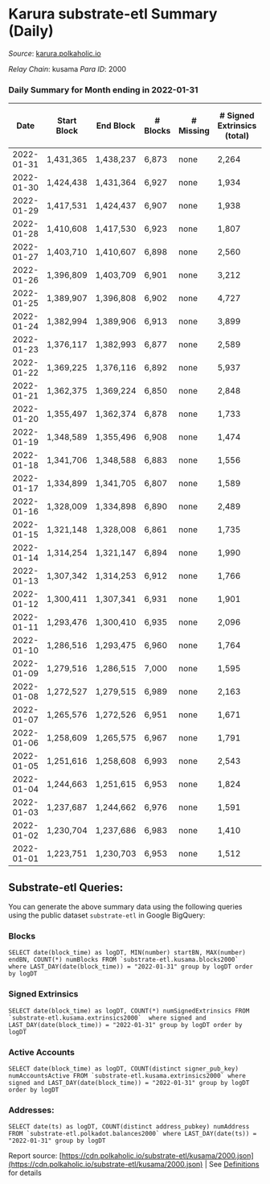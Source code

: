 # Karura substrate-etl Summary (Daily)

_Source_: [karura.polkaholic.io](https://karura.polkaholic.io)

*Relay Chain*: kusama
*Para ID*: 2000



### Daily Summary for Month ending in 2022-01-31


| Date | Start Block | End Block | # Blocks | # Missing | # Signed Extrinsics (total) | # Active Accounts | # Addresses with Balances | # Events | # Transfers | # XCM Transfers In | # XCM Transfers Out |
| ---- | ----------- | --------- | -------- | --------- | --------------------------- | ----------------- | ------------------------- | -------- | ----------- | ------------------ | ------------------- |
| 2022-01-31 | 1,431,365 | 1,438,237 | 6,873 | none  | 2,264 | 512 | 77,495 | 119,020 | 21,971 ($1,691,894.09) | 71 ($138,420.90) | 57 ($182,836.12) |
| 2022-01-30 | 1,424,438 | 1,431,364 | 6,927 | none  | 1,934 | 263 | 70,168 | 84,052 | 13,179 ($2,191,529.78) | 109 ($234,767.03) | 79 ($163,065.39) |
| 2022-01-29 | 1,417,531 | 1,424,437 | 6,907 | none  | 1,938 | 286 | 70,151 | 83,915 | 13,080 ($1,921,102.57) | 92 ($175,458.58) | 82 ($360,060.41) |
| 2022-01-28 | 1,410,608 | 1,417,530 | 6,923 | none  | 1,807 | 263 | 70,129 | 82,874 | 12,911 ($1,660,370.45) | 93 ($184,508.18) | 63 ($137,404.19) |
| 2022-01-27 | 1,403,710 | 1,410,607 | 6,898 | none  | 2,560 | 348 | 70,115 | 89,000 | 14,162 ($5,580,048.65) | 138 ($328,878.07) | 118 ($601,313.21) |
| 2022-01-26 | 1,396,809 | 1,403,709 | 6,901 | none  | 3,212 | 474 | 70,080 | 93,851 | 15,192 ($4,484,069.76) | 154 ($322,256.26) | 177 ($624,373.09) |
| 2022-01-25 | 1,389,907 | 1,396,808 | 6,902 | none  | 4,727 | 752 | 70,055 | 103,487 | 16,312 ($10,957,425.04) | 346 ($1,690,291.01) | 267 ($1,418,613.24) |
| 2022-01-24 | 1,382,994 | 1,389,906 | 6,913 | none  | 3,899 | 568 | 69,971 | 96,564 | 14,031 ($6,522,500.08) | 433 ($1,548,329.53) | 178 ($496,669.33) |
| 2022-01-23 | 1,376,117 | 1,382,993 | 6,877 | none  | 2,589 | 361 | 69,870 | 85,269 | 12,184 ($4,227,889.96) | 176 ($488,909.88) | 97 ($271,845.65) |
| 2022-01-22 | 1,369,225 | 1,376,116 | 6,892 | none  | 5,937 | 516 | 69,807 | 112,019 | 17,195 ($28,736,158.19) | 441 ($1,958,109.16) | 394 ($2,141,674.04) |
| 2022-01-21 | 1,362,375 | 1,369,224 | 6,850 | none  | 2,848 | 380 |  | 87,563 | 12,903 ($17,007,366.82) | 170 ($578,293.09) | 155 ($1,330,832.39) |
| 2022-01-20 | 1,355,497 | 1,362,374 | 6,878 | none  | 1,733 | 323 | 69,744 | 78,986 | 11,283 ($1,831,420.15) | 79 ($202,827.67) | 102 ($2,519,713.08) |
| 2022-01-19 | 1,348,589 | 1,355,496 | 6,908 | none  | 1,474 | 252 | 69,702 | 77,326 | 10,992 ($3,747,058.45) | 73 ($227,839.01) | 75 ($79,843.18) |
| 2022-01-18 | 1,341,706 | 1,348,588 | 6,883 | none  | 1,556 | 286 | 69,677 | 77,848 | 10,990 ($2,515,166.24) | 70 ($356,795.71) | 85 ($150,504.33) |
| 2022-01-17 | 1,334,899 | 1,341,705 | 6,807 | none  | 1,589 | 251 | 69,649 | 77,304 | 10,918 ($8,579,946.75) | 82 ($235,310.64) | 77 ($143,659.30) |
| 2022-01-16 | 1,328,009 | 1,334,898 | 6,890 | none  | 2,489 | 281 | 69,619 | 81,919 | 11,199 ($2,378,010.75) | 77 ($182,404.61) | 82 ($274,929.80) |
| 2022-01-15 | 1,321,148 | 1,328,008 | 6,861 | none  | 1,735 | 353 | 69,605 | 78,841 | 11,183 ($1,735,865.50) | 71 ($158,514.08) | 95 ($443,045.80) |
| 2022-01-14 | 1,314,254 | 1,321,147 | 6,894 | none  | 1,990 | 302 | 69,545 | 81,366 | 11,860 ($1,865,172.33) | 83 ($163,818.69) | 123 ($422,102.55) |
| 2022-01-13 | 1,307,342 | 1,314,253 | 6,912 | none  | 1,766 | 322 | 69,501 | 79,836 | 11,413 ($2,413,709.23) | 85 ($156,522.90) | 100 ($653,374.09) |
| 2022-01-12 | 1,300,411 | 1,307,341 | 6,931 | none  | 1,901 | 351 | 69,485 | 81,051 | 11,673 ($3,775,860.06) | 87 ($179,315.48) | 116 ($341,014.05) |
| 2022-01-11 | 1,293,476 | 1,300,410 | 6,935 | none  | 2,096 | 318 | 69,459 | 82,648 | 11,984 ($9,448,905.42) | 104 ($427,498.79) | 122 ($418,838.62) |
| 2022-01-10 | 1,286,516 | 1,293,475 | 6,960 | none  | 1,764 | 254 | 69,424 | 80,308 | 11,547 ($2,912,740.80) | 104 ($309,641.56) | 84 ($201,517.36) |
| 2022-01-09 | 1,279,516 | 1,286,515 | 7,000 | none  | 1,595 | 250 | 69,402 | 79,487 | 11,327 ($4,379,337.40) | 86 ($242,462.83) | 92 ($257,918.72) |
| 2022-01-08 | 1,272,527 | 1,279,515 | 6,989 | none  | 2,163 | 406 | 69,386 | 83,868 | 12,299 ($3,994,785.56) | 129 ($425,772.35) | 107 ($319,967.66) |
| 2022-01-07 | 1,265,576 | 1,272,526 | 6,951 | none  | 1,671 | 278 | 69,371 | 79,655 | 11,504 ($3,038,370.08) | 85 ($214,287.31) | 74 ($160,936.92) |
| 2022-01-06 | 1,258,609 | 1,265,575 | 6,967 | none  | 1,791 | 321 | 69,354 | 80,566 | 11,636 ($2,193,929.12) | 96 ($292,288.93) | 73 ($193,750.83) |
| 2022-01-05 | 1,251,616 | 1,258,608 | 6,993 | none  | 2,543 | 334 |  | 85,740 | 12,445 ($5,624,856.24) | 139 ($540,751.11) | 100 ($401,184.66) |
| 2022-01-04 | 1,244,663 | 1,251,615 | 6,953 | none  | 1,824 | 344 | 69,300 | 80,791 | 11,704 ($3,539,294.79) | 73 ($217,260.61) | 117 ($424,879.51) |
| 2022-01-03 | 1,237,687 | 1,244,662 | 6,976 | none  | 1,591 | 288 | 69,284 | 79,331 | 11,358 ($2,077,356.29) | 80 ($152,358.55) | 78 ($117,712.49) |
| 2022-01-02 | 1,230,704 | 1,237,686 | 6,983 | none  | 1,410 | 248 | 69,261 | 77,691 | 11,037 ($1,232,305.56) | 43 ($114,193.44) | 79 ($175,715.03) |
| 2022-01-01 | 1,223,751 | 1,230,703 | 6,953 | none  | 1,512 | 242 | 69,247 | 78,564 | 11,293 ($1,789,424.22) | 55 ($151,407.23) | 48 ($56,512.61) |

## Substrate-etl Queries:
You can generate the above summary data using the following queries using the public dataset `substrate-etl` in Google BigQuery:


### Blocks
```
SELECT date(block_time) as logDT, MIN(number) startBN, MAX(number) endBN, COUNT(*) numBlocks FROM `substrate-etl.kusama.blocks2000`  where LAST_DAY(date(block_time)) = "2022-01-31" group by logDT order by logDT
```


### Signed Extrinsics
```
SELECT date(block_time) as logDT, COUNT(*) numSignedExtrinsics FROM `substrate-etl.kusama.extrinsics2000`  where signed and LAST_DAY(date(block_time)) = "2022-01-31" group by logDT order by logDT
```


### Active Accounts
```
SELECT date(block_time) as logDT, COUNT(distinct signer_pub_key) numAccountsActive FROM `substrate-etl.kusama.extrinsics2000` where signed and LAST_DAY(date(block_time)) = "2022-01-31" group by logDT order by logDT
```


### Addresses:
```
SELECT date(ts) as logDT, COUNT(distinct address_pubkey) numAddress FROM `substrate-etl.polkadot.balances2000` where LAST_DAY(date(ts)) = "2022-01-31" group by logDT
```



Report source: [https://cdn.polkaholic.io/substrate-etl/kusama/2000.json](https://cdn.polkaholic.io/substrate-etl/kusama/2000.json) | See [Definitions](/DEFINITIONS.md) for details
